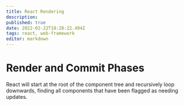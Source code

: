 ```yaml
---
title: React Rendering
description: 
published: true
date: 2022-02-22T18:28:22.494Z
tags: react, web-framework
editor: markdown
---
```


# Render and Commit Phases
React will start at the root of the component tree and recursively loop downwards, finding all components that have been flagged as needing updates.